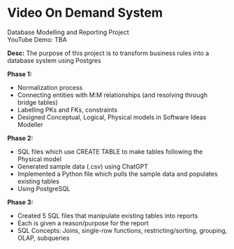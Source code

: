 # Video On Demand System

Database Modelling and Reporting Project <br>
YouTube Demo: TBA

**Desc:** The purpose of this project is to transform business rules into a database system using Postgres

**Phase 1:** 
- Normalization process
- Connecting entities with M:M relationships (and resolving through bridge tables)
- Labelling PKs and FKs, constraints  
- Designed Conceptual, Logical, Physical models in Software Ideas Modeller
  
**Phase 2:** 
- SQL files which use CREATE TABLE to make tables following the Physical model
- Generated sample data (.csv) using ChatGPT
- Implemented a Python file which pulls the sample data and populates existing tables
- Using PostgreSQL

**Phase 3:**
- Created 5 SQL files that manipulate existing tables into reports
- Each is given a reason/purpose for the report
- SQL Concepts: Joins, single-row functions, restricting/sorting, grouping, OLAP, subqueries
